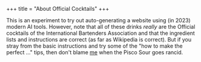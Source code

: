 +++
title = "About Official Cocktails"
+++

This is an experiment to try out auto-generating a website using (in 2023) modern AI tools. However, note that all of these drinks _really_ are the Official cocktails of the International Bartenders Association and that the ingredient lists and instructions are correct (as far as Wikipedia is correct). But if you stray from the basic instructions and try some of the "how to make the perfect ..." tips, then don't blame [me](https://www.sumsar.net) when the Pisco Sour goes rancid. 